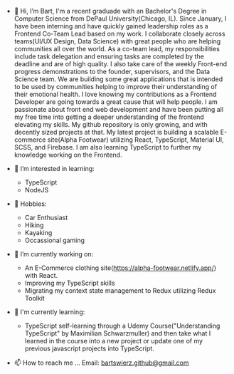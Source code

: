 - 👋 Hi, I’m Bart, I'm a recent graduade with an Bachelor's Degree in Computer Science from DePaul University(Chicago, IL). Since January, I have been interning and have quickly gained leadership roles as a Frontend Co-Team Lead based on my work. I collaborate closely across teams(UI/UX Design, Data Science) with great people who are helping communities all over the world. As a co-team lead, my responsibilities include task delegation and ensuring tasks are completed by the deadline and are of high quality. I also take care of the weekly Front-end progress demonstrations to the founder, supervisors, and the Data Science team. We are building some great applications that is intended to be used by communities helping to improve their understanding of their emotional health. I love knowing my contributions as a Frontend Developer are going towards a great cause that will help people. I am passionate about front end web development and have been putting all my free time into getting a deeper understanding of the frontend elevating my skills. My github repository is only growing, and with decently sized projects at that. My latest project is building a scalable E-commerce site(Alpha Footwear) utilizing React, TypeScript, Material UI, SCSS, and Firebase. I am also learning TypeScript to further my knowledge working on the Frontend.

- 👀 I’m interested in learning: 
   - TypeScript
   - NodeJS

- 🌱 Hobbies: 
   - Car Enthusiast 
   - Hiking
   - Kayaking
   - Occassional gaming

- 🌱 I’m currently working on:
   - An E-Commerce clothing site(https://alpha-footwear.netlify.app/) with React. 
   - Improving my TypeScript skills
   - Migrating my context state management to Redux utilizing Redux Toolkit
 
- 💞️ I'm currently learning: 
  - TypeScript self-learning through a Udemy Course("Understanding TypeScript" by Maximilian Schwarzmuller) and then take what I learned in the course into a new project or update one of my previous javascript projects into TypeScript.
  
- 📫 How to reach me ...
Email: bartswierz.github@gmail.com

<!---
bartswierz/bartswierz is a ✨ special ✨ repository because its `README.md` (this file) appears on your GitHub profile.
You can click the Preview link to take a look at your changes.
--->
